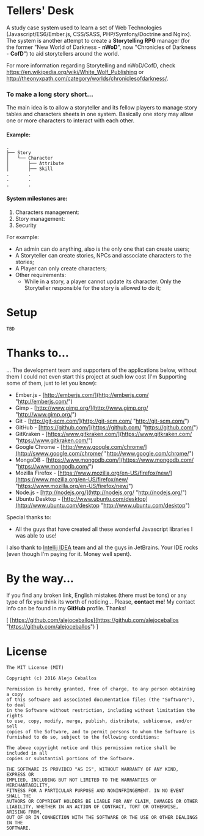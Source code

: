 # Tellers' Desk

A study case system used to learn a set of Web Technologies (Javascript/ES6/Ember.js, CSS/SASS, PHP/Symfony/Doctrine and Nginx). The system is another attempt to create a **Storytelling RPG** manager (for the former "New World of Darkness - **nWoD**", now "Chronicles of Darkness - **CofD**") to aid storytellers around the world.

For more information regarding Storytelling and nWoD/CofD, check <https://en.wikipedia.org/wiki/White_Wolf_Publishing> or <http://theonyxpath.com/category/worlds/chroniclesofdarkness/>. 

### To make a long story short...

The main idea is to allow a storyteller and its fellow players to manage story tables and characters sheets in one system. Basically one story may allow one or more characters to interact with each other.  

#### Example:
```
.
├── Story
│   └── Character
│       ├── Attribute
│       ├── Skill
.       .
.       .
.       .
```

#### System milestones are:
1. Characters management:
2. Story management:
3. Security

For example:
- An admin can do anything, also is the only one that can create users;
- A Storyteller can create stories, NPCs and associate characters to the stories;
- A Player can only create characters;
- Other requirements:
  - While in a story, a player cannot update its character. Only the Storyteller responsible for the story is allowed to do it;

# Setup
```
TBD
```

# **Thanks to...**
... The development team and supporters of the applications below, without them I could not even start this project at such low cost (I'm $upporting some of them, just to let you know):
+ Ember.js - [http://emberjs.com/](http://emberjs.com/ "http://emberjs.com/")
+ Gimp - [http://www.gimp.org/](http://www.gimp.org/ "http://www.gimp.org/")
+ Git - [http://git-scm.com/](http://git-scm.com/ "http://git-scm.com/")
+ GitHub - [https://github.com/](https://github.com/ "https://github.com/")
+ GitKraken - [https://www.gitkraken.com/](https://www.gitkraken.com/ "https://www.gitkraken.com/")
+ Google Chrome - [http://www.google.com/chrome/](http://swww.google.com/chrome/ "http://www.google.com/chrome/")
+ MongoDB - [https://www.mongodb.com/](https://www.mongodb.com/ "https://www.mongodb.com/")
+ Mozilla Firefox - [https://www.mozilla.org/en-US/firefox/new/](https://www.mozilla.org/en-US/firefox/new/ "https://www.mozilla.org/en-US/firefox/new/")
+ Node.js - [http://nodejs.org/](http://nodejs.org/ "http://nodejs.org/")
+ Ubuntu Desktop - [http://www.ubuntu.com/desktop](http://www.ubuntu.com/desktop "http://www.ubuntu.com/desktop")

Special thanks to:
+ All the guys that have created all these wonderful Javascript libraries I was able to use!

I also thank to [Intellij IDEA](https://www.jetbrains.com/idea/ "Intellij IDEA") team and all the guys in JetBrains. Your IDE rocks (even though I'm paying for it. Money well spent).

# By the way...
If you find any broken link, English mistakes (there must be tons) or any type of fix you think its worth of noticing... Please, **contact me**! My contact info can be found in my **GitHub** profile. Thanks!

[ [https://github.com/alejoceballos](https://github.com/alejoceballos "https://github.com/alejoceballos") ]

# **License**
```
The MIT License (MIT)

Copyright (c) 2016 Alejo Ceballos

Permission is hereby granted, free of charge, to any person obtaining a copy
of this software and associated documentation files (the "Software"), to deal
in the Software without restriction, including without limitation the rights
to use, copy, modify, merge, publish, distribute, sublicense, and/or sell
copies of the Software, and to permit persons to whom the Software is
furnished to do so, subject to the following conditions:

The above copyright notice and this permission notice shall be included in all
copies or substantial portions of the Software.

THE SOFTWARE IS PROVIDED "AS IS", WITHOUT WARRANTY OF ANY KIND, EXPRESS OR
IMPLIED, INCLUDING BUT NOT LIMITED TO THE WARRANTIES OF MERCHANTABILITY,
FITNESS FOR A PARTICULAR PURPOSE AND NONINFRINGEMENT. IN NO EVENT SHALL THE
AUTHORS OR COPYRIGHT HOLDERS BE LIABLE FOR ANY CLAIM, DAMAGES OR OTHER
LIABILITY, WHETHER IN AN ACTION OF CONTRACT, TORT OR OTHERWISE, ARISING FROM,
OUT OF OR IN CONNECTION WITH THE SOFTWARE OR THE USE OR OTHER DEALINGS IN THE
SOFTWARE.
```
